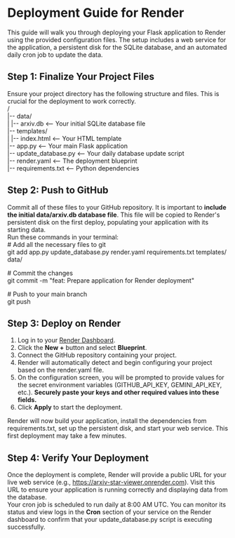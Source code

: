 # **Deployment Guide for Render**

This guide will walk you through deploying your Flask application to Render using the provided configuration files. The setup includes a web service for the application, a persistent disk for the SQLite database, and an automated daily cron job to update the data.

## **Step 1: Finalize Your Project Files**

Ensure your project directory has the following structure and files. This is crucial for the deployment to work correctly.  
/  
|-- data/  
|   |-- arxiv.db         \<-- Your initial SQLite database file  
|-- templates/  
|   |-- index.html       \<-- Your HTML template  
|-- app.py               \<-- Your main Flask application  
|-- update\_database.py   \<-- Your daily database update script  
|-- render.yaml          \<-- The deployment blueprint  
|-- requirements.txt     \<-- Python dependencies

## **Step 2: Push to GitHub**

Commit all of these files to your GitHub repository. It is important to **include the initial data/arxiv.db database file**. This file will be copied to Render's persistent disk on the first deploy, populating your application with its starting data.  
Run these commands in your terminal:  
\# Add all the necessary files to git  
git add app.py update\_database.py render.yaml requirements.txt templates/ data/

\# Commit the changes  
git commit \-m "feat: Prepare application for Render deployment"

\# Push to your main branch  
git push

## **Step 3: Deploy on Render**

1. Log in to your [Render Dashboard](https://dashboard.render.com/).  
2. Click the **New \+** button and select **Blueprint**.  
3. Connect the GitHub repository containing your project.  
4. Render will automatically detect and begin configuring your project based on the render.yaml file.  
5. On the configuration screen, you will be prompted to provide values for the secret environment variables (GITHUB\_API\_KEY, GEMINI\_API\_KEY, etc.). **Securely paste your keys and other required values into these fields.**  
6. Click **Apply** to start the deployment.

Render will now build your application, install the dependencies from requirements.txt, set up the persistent disk, and start your web service. This first deployment may take a few minutes.

## **Step 4: Verify Your Deployment**

Once the deployment is complete, Render will provide a public URL for your live web service (e.g., https://arxiv-star-viewer.onrender.com). Visit this URL to ensure your application is running correctly and displaying data from the database.  
Your cron job is scheduled to run daily at 8:00 AM UTC. You can monitor its status and view logs in the **Cron** section of your service on the Render dashboard to confirm that your update\_database.py script is executing successfully.